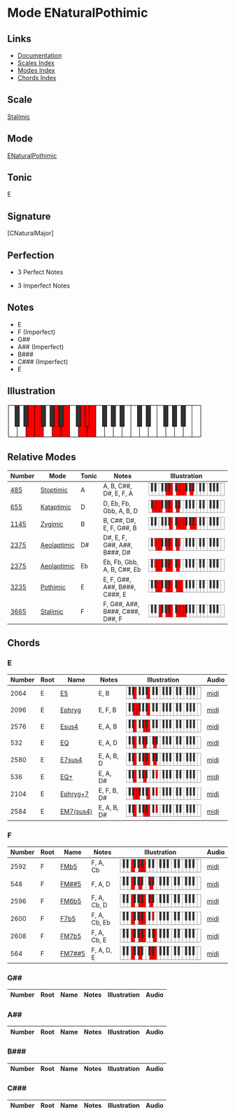 # Mode ENaturalPothimic

## Links

- [Documentation](index.md)
- [Scales Index](Scales.md)
- [Modes Index](Modes.md)
- [Chords Index](Chords.md)

## Scale

[Stalimic](ScaleStalimic.md)

## Mode

[ENaturalPothimic](ModeENaturalPothimic.md)

## Tonic

E

## Signature

[CNaturalMajor]

## Perfection

 - 3 Perfect Notes

 - 3 Imperfect Notes

## Notes

- E
- F (Imperfect)
- G##
- A## (Imperfect)
- B###
- C### (Imperfect)
- E

## Illustration

![ENaturalPothimic](ModeENaturalPothimic.png)

## Relative Modes

| Number | Mode | Tonic | Notes | Illustration |
|--------|------|-------|-------|--------------|
| [485](https://ianring.com/musictheory/scales/485) | [Stoptimic](ModeStoptimic.md) | A | A, B, C##, D#, E, F, A | ![ANaturalStoptimic](ModeANaturalStoptimic.png) |
| [655](https://ianring.com/musictheory/scales/655) | [Kataptimic](ModeKataptimic.md) | D | D, Eb, Fb, Gbb, A, B, D | ![DNaturalKataptimic](ModeDNaturalKataptimic.png) |
| [1145](https://ianring.com/musictheory/scales/1145) | [Zygimic](ModeZygimic.md) | B | B, C##, D#, E, F, G##, B | ![BNaturalZygimic](ModeBNaturalZygimic.png) |
| [2375](https://ianring.com/musictheory/scales/2375) | [Aeolaptimic](ModeAeolaptimic.md) | D# | D#, E, F, G##, A##, B###, D# | ![DSharpAeolaptimic](ModeDSharpAeolaptimic.png) |
| [2375](https://ianring.com/musictheory/scales/2375) | [Aeolaptimic](ModeAeolaptimic.md) | Eb | Eb, Fb, Gbb, A, B, C##, Eb | ![EFlatAeolaptimic](ModeEFlatAeolaptimic.png) |
| [3235](https://ianring.com/musictheory/scales/3235) | [Pothimic](ModePothimic.md) | E | E, F, G##, A##, B###, C###, E | ![ENaturalPothimic](ModeENaturalPothimic.png) |
| [3665](https://ianring.com/musictheory/scales/3665) | [Stalimic](ModeStalimic.md) | F | F, G##, A##, B###, C###, D##, F | ![FNaturalStalimic](ModeFNaturalStalimic.png) |

## Chords

### E

| Number | Root | Name | Notes | Illustration | Audio |
|--------|------|------|-------|--------------|-------|
| 2064 | E | [E5](ChordENaturalPowerChord.md) | E, B | ![E5](ChordENaturalPowerChordRootPosition.png) | [midi](ChordENaturalPowerChordRootPosition.mid) |
| 2096 | E | [Ephryg](ChordENaturalPhrygian.md) | E, F, B | ![Ephryg](ChordENaturalPhrygianRootPosition.png) | [midi](ChordENaturalPhrygianRootPosition.mid) |
| 2576 | E | [Esus4](ChordENaturalSuspendedFourth.md) | E, A, B | ![Esus4](ChordENaturalSuspendedFourthRootPosition.png) | [midi](ChordENaturalSuspendedFourthRootPosition.mid) |
| 532 | E | [EQ](ChordENaturalQuartal.md) | E, A, D | ![EQ](ChordENaturalQuartalRootPosition.png) | [midi](ChordENaturalQuartalRootPosition.mid) |
| 2580 | E | [E7sus4](ChordENaturalDominantSeventhSuspendedFourth.md) | E, A, B, D | ![E7sus4](ChordENaturalDominantSeventhSuspendedFourthRootPosition.png) | [midi](ChordENaturalDominantSeventhSuspendedFourthRootPosition.mid) |
| 536 | E | [EQ+](ChordENaturalQuartalAugmented.md) | E, A, D# | ![EQ+](ChordENaturalQuartalAugmentedRootPosition.png) | [midi](ChordENaturalQuartalAugmentedRootPosition.mid) |
| 2104 | E | [Ephryg+7](ChordENaturalPhrygianAddSeventh.md) | E, F, B, D# | ![Ephryg+7](ChordENaturalPhrygianAddSeventhRootPosition.png) | [midi](ChordENaturalPhrygianAddSeventhRootPosition.mid) |
| 2584 | E | [EM7(sus4)](ChordENaturalMajorSeventhSuspendedFourth.md) | E, A, B, D# | ![EM7(sus4)](ChordENaturalMajorSeventhSuspendedFourthRootPosition.png) | [midi](ChordENaturalMajorSeventhSuspendedFourthRootPosition.mid) |

### F

| Number | Root | Name | Notes | Illustration | Audio |
|--------|------|------|-------|--------------|-------|
| 2592 | F | [FMb5](ChordFNaturalMajorFlatFifth.md) | F, A, Cb | ![FMb5](ChordFNaturalMajorFlatFifthRootPosition.png) | [midi](ChordFNaturalMajorFlatFifthRootPosition.mid) |
| 548 | F | [FM##5](ChordFNaturalMajorDoubleSharpFifth.md) | F, A, D | ![FM##5](ChordFNaturalMajorDoubleSharpFifthRootPosition.png) | [midi](ChordFNaturalMajorDoubleSharpFifthRootPosition.mid) |
| 2596 | F | [FM6b5](ChordFNaturalMajorSixthFlatFifth.md) | F, A, Cb, D | ![FM6b5](ChordFNaturalMajorSixthFlatFifthRootPosition.png) | [midi](ChordFNaturalMajorSixthFlatFifthRootPosition.mid) |
| 2600 | F | [F7b5](ChordFNaturalDominantSeventhFlatFifth.md) | F, A, Cb, Eb | ![F7b5](ChordFNaturalDominantSeventhFlatFifthRootPosition.png) | [midi](ChordFNaturalDominantSeventhFlatFifthRootPosition.mid) |
| 2608 | F | [FM7b5](ChordFNaturalMajorSeventhFlatFifth.md) | F, A, Cb, E | ![FM7b5](ChordFNaturalMajorSeventhFlatFifthRootPosition.png) | [midi](ChordFNaturalMajorSeventhFlatFifthRootPosition.mid) |
| 564 | F | [FM7##5](ChordFNaturalMajorSeventhDoubleSharpFifth.md) | F, A, D, E | ![FM7##5](ChordFNaturalMajorSeventhDoubleSharpFifthRootPosition.png) | [midi](ChordFNaturalMajorSeventhDoubleSharpFifthRootPosition.mid) |

### G##

| Number | Root | Name | Notes | Illustration | Audio |
|--------|------|------|-------|--------------|-------|

### A##

| Number | Root | Name | Notes | Illustration | Audio |
|--------|------|------|-------|--------------|-------|

### B###

| Number | Root | Name | Notes | Illustration | Audio |
|--------|------|------|-------|--------------|-------|

### C###

| Number | Root | Name | Notes | Illustration | Audio |
|--------|------|------|-------|--------------|-------|

